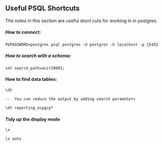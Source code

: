## Useful PSQL Shortcuts

The notes in this section are useful short cuts for working in in postgres.

##### How to connect:
```
PGPASSWORD=postgres psql postgres -U postgres -h localhost -p 15432
```

##### How to search with a schema:
```
set search_path=acct10001;
```

#### How to find data tables:

```
\dt

--  You can reduce the output by adding search parameters

\dt reporting_ocpgcp*
```

#### Tidy up the display mode

```
\x
```
```
\x auto
```

